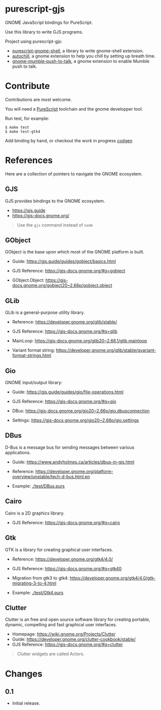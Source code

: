 purescript-gjs
==============

GNOME JavaScript bindings for PureScript.

Use this library to write GJS programs.

Project using purescript-gjs:

- [purescript-gnome-shell][purescript-gnome-shell], a library to write gnome-shell extension.
- [autochill][autochill], a gnome extension to help you chill by setting up breath time.
- [gnome-mumble-push-to-talk][gnome-mumble-push-to-talk], a gnome extension to enable Mumble push to talk.

# Contribute

Contributions are most welcome.

You will need a [PureScript][purescript] toolchain and the gnome developper tool.

Run test, for example:

```ShellSession
$ make test
$ make test-gtk4
```

Add binding by hand, or checkout the work in progress [codgen](./codegen/)

# References

Here are a collection of pointers to navigate the GNOME ecosystem.

## GJS

GJS provides bindings to the GNOME ecosystem.

- https://gjs.guide
- https://gjs-docs.gnome.org/

> Use the `gjs` command instead of `node`

## GObject

GObject is the base upon which most of the GNOME platform is built.

- Guide: https://gjs.guide/guides/gobject/basics.html
- GJS Reference: https://gjs-docs.gnome.org/#q=gobject

- GObject.Object: https://gjs-docs.gnome.org/gobject20~2.66p/gobject.object

## GLib

GLib is a general-purpose utility library.

- Reference: https://developer.gnome.org/glib/stable/
- GJS Reference: https://gjs-docs.gnome.org/#q=glib

- MainLoop: https://gjs-docs.gnome.org/glib20~2.66.1/glib.mainloop
- Variant format string: https://developer.gnome.org/glib/stable/gvariant-format-strings.html

## Gio

GNOME input/output library:

- Guide: https://gjs.guide/guides/gio/file-operations.html
- GJS Reference: https://gjs-docs.gnome.org/#q=gio

- DBus: https://gjs-docs.gnome.org/gio20~2.66p/gio.dbusconnection
- Settings: https://gjs-docs.gnome.org/gio20~2.66p/gio.settings

## DBus

D-Bus is a message bus for sending messages between various applications.

- Guide: https://www.andyholmes.ca/articles/dbus-in-gjs.html
- Reference: https://developer.gnome.org/platform-overview/unstable/tech-d-bus.html.en

- Example: [./test/DBus.purs](DBus.purs)

## Cairo

Cairo is a 2D graphics library.

- GJS Reference: https://gjs-docs.gnome.org/#q=cairo

## Gtk

GTK is a library for creating graphical user interfaces.

- Reference: https://developer.gnome.org/gtk4/4.0/
- GJS Reference: https://gjs-docs.gnome.org/#q=gtk40
- Migration from gtk3 to gtk4: https://developer.gnome.org/gtk4/4.0/gtk-migrating-3-to-4.html

- Example: [./test/Gtk4.purs](Gtk4.purs)

## Clutter

Clutter is an free and open source software library for creating portable, dynamic, compelling and fast graphical user interfaces.

- Homepage: https://wiki.gnome.org/Projects/Clutter
- Guide: https://developer.gnome.org/clutter-cookbook/stable/
- GJS Reference: https://gjs-docs.gnome.org/#q=clutter

> Clutter widgets are called Actors.

# Changes

## 0.1

- Initial release.

[purescript]: https://www.purescript.org/
[purescript-gnome-shell]: https://github.com/purescript-gjs/purescript-gnome-shell
[autochill]: https://github.com/TristanCacqueray/autochill
[gnome-mumble-push-to-talk]: https://github.com/TristanCacqueray/gnome-mumble-push-to-talk
